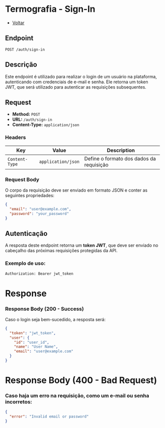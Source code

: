 # Termografia - Sign-In
- [Voltar](./index.md)

## Endpoint

`POST /auth/sign-in`

## Descrição

Este endpoint é utilizado para realizar o login de um usuário na plataforma, autenticando com credenciais de e-mail e senha. Ele retorna um token JWT, que será utilizado para autenticar as requisições subsequentes.

## Request

- **Method:** `POST`
- **URL:** `/auth/sign-in`
- **Content-Type:** `application/json`

### Headers

| Key           | Value               | Description                        |
|---------------|---------------------|------------------------------------|
| `Content-Type`| `application/json`  | Define o formato dos dados da requisição |

### Request Body

O corpo da requisição deve ser enviado em formato JSON e conter as seguintes propriedades:

```json
{
  "email": "user@example.com",
  "password": "your_password"
}
```

## Autenticação

A resposta deste endpoint retorna um **token JWT**, que deve ser enviado no cabeçalho das próximas requisições protegidas da API.

### Exemplo de uso:

```bash
Authorization: Bearer jwt_token
```
# Response
### Response Body (200 - Success)
Caso o login seja bem-sucedido, a resposta será:

```json
{
  "token": "jwt_token",
  "user": {
    "id": "user_id",
    "name": "User Name",
    "email": "user@example.com"
  }
}
```
# Response Body (400 - Bad Request)
### Caso haja um erro na requisição, como um e-mail ou senha incorretos:

```json
{
  "error": "Invalid email or password"
}
```
